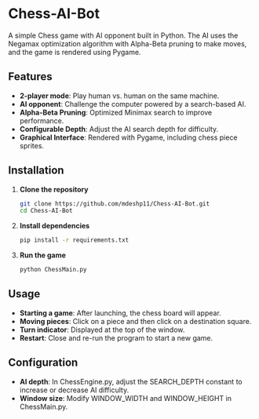 # Chess-AI-Bot

A simple Chess game with AI opponent built in Python. The AI uses the Negamax optimization algorithm with Alpha-Beta pruning to make moves, and the game is rendered using Pygame.

## Features

- **2-player mode**: Play human vs. human on the same machine.
- **AI opponent**: Challenge the computer powered by a search-based AI.
- **Alpha-Beta Pruning**: Optimized Minimax search to improve performance.
- **Configurable Depth**: Adjust the AI search depth for difficulty.
- **Graphical Interface**: Rendered with Pygame, including chess piece sprites.

## Installation

1. **Clone the repository**
   ```bash
   git clone https://github.com/mdeshp11/Chess-AI-Bot.git
   cd Chess-AI-Bot

2. **Install dependencies**

   ```bash
   pip install -r requirements.txt

3. **Run the game**

    ```bash
    python ChessMain.py


## Usage

- **Starting a game**: After launching, the chess board will appear.
- **Moving pieces**: Click on a piece and then click on a destination square.
- **Turn indicator**: Displayed at the top of the window.
- **Restart**: Close and re-run the program to start a new game.

## Configuration
- **AI depth**: In ChessEngine.py, adjust the SEARCH_DEPTH constant to increase or decrease AI difficulty.
- **Window size**: Modify WINDOW_WIDTH and WINDOW_HEIGHT in ChessMain.py.
